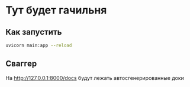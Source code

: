 # Тут будет гачильня

## Как запустить

```bash
uvicorn main:app --reload
```

## Сваггер

На http://127.0.0.1:8000/docs будут лежать автосгенерированные доки
